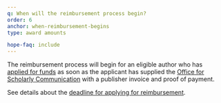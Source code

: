 ```yaml
---
q: When will the reimbursement process begin?
order: 6
anchor: when-reimbursement-begins
type: award amounts

hope-faq: include
---
```

The reimbursement process will begin for an eligible author who has [applied for funds](#applying) as soon as the applicant has supplied the [Office for Scholarly Communication](/) with a publisher invoice and proof of payment.

See details about the [deadline for applying for reimbursement](#deadline).
